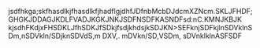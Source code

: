 jsdfhkga;skfhasdlkjfhasdlkfjhadflgjdhfJDfnbMcbDJdcmXZNcm.SKLJFHDF;GHGKJDDAGJKDLFVADJKGKJNKJSDFNSDFKASNDFsd:nC.KMNJKBJK
kjsdhFKdjxFHSDKLJfhSDKJfSDkjfsdjkhdsjkSDJKN>SEFknjSDFkjlnSDVklnSDm,nSDVkln/SDjknSDVdS,m DXV,. mDVkn/SD,VSDm, sDVnklklnASFSDF

